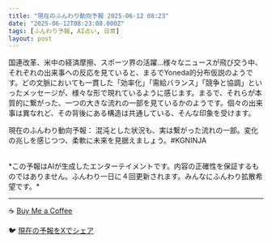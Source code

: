 ```yaml
---
title: "現在のふんわり動向予報 2025-06-12 08:23"
date: "2025-06-12T08:23:08.000Z"
tags: [ふんわり予報, AI占い, 日常]
layout: post
---
```


国連改革、米中の経済摩擦、スポーツ界の活躍…様々なニュースが飛び交う中、それぞれの出来事への反応を見ていると、まるでYoneda的分布仮説のようです。どの文脈においても一貫した「効率化」「需給バランス」「競争と協調」といったメッセージが、様々な形で現れているように感じます。まるで、それらが本質的に繋がった、一つの大きな流れの一部を見ているかのようです。個々の出来事は異なれど、その背後にある構造は共通している、そんな印象を受けます。


現在のふんわり動向予報：
混沌とした状況も、実は繋がった流れの一部。変化の兆しを感じつつ、柔軟に未来を見据えましょう。#KGNINJA

<br>
*この予報はAIが生成したエンターテイメントです。内容の正確性を保証するものではありません。ふんわり一日に４回更新されます。みんなにふんわり拡散希望です。*

---
☕️ [Buy Me a Coffee](https://www.buymeacoffee.com/kgninja)

🐦 [現在の予報をXでシェア](https://twitter.com/intent/tweet?text=%E7%8F%BE%E5%9C%A8%E3%81%AE%E3%81%B5%E3%82%93%E3%82%8F%E3%82%8A%E4%BA%88%E5%A0%B1%3A%20%E3%80%8C%E5%9B%BD%E9%80%A3%E6%94%B9%E9%9D%A9%E3%80%81%E7%B1%B3%E4%B8%AD%E3%81%AE%E7%B5%8C%E6%B8%88%E6%91%A9%E6%93%A6%E3%80%81%E3%82%B9%E3%83%9D%E3%83%BC%E3%83%84%E7%95%8C%E3%81%AE%E6%B4%BB%E8%BA%8D%E2%80%A6%E6%A7%98%E3%80%85%E3%81%AA%E3%83%8B%E3%83%A5%E3%83%BC%E3%82%B9%E3%81%8C%E9%A3%9B%E3%81%B3%E4%BA%A4%E3%81%86%E4%B8%AD%E3%80%81%E3%81%9D%E3%82%8C%E3%81%9E%E3%82%8C%E3%81%AE%E5%87%BA%E6%9D%A5%E4%BA%8B%E3%81%B8%E3%81%AE%E5%8F%8D%E5%BF%9C%E3%82%92%E8%A6%8B%E3%81%A6%E3%81%84%E3%82%8B%E3%81%A8%E3%80%81%E3%81%BE%E3%82%8B%E3%81%A7Yoneda%E7%9A%84%E5%88%86%E5%B8%83%E4%BB%AE%E8%AA%AC%E3%81%AE%E3%82%88%E3%81%86%E3%81%A7%E3%81%99%E3%80%82%E3%80%8D%23KGNINJA%20%E7%B6%9A%E3%81%8D%E3%81%AF%E3%83%96%E3%83%AD%E3%82%B0%E3%81%A7%EF%BC%81%F0%9F%91%87&url=https%3A%2F%2Fkg-ninja.github.io%2FFunwariyoso%2F)
